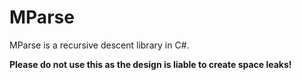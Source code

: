 # MParse
MParse is a recursive descent library in C#.

**Please do not use this as the design is liable to create space leaks!**
